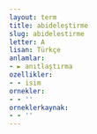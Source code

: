```yaml
---
layout: term
title: abideleştirme
slug: abidelestirme
letter: A
lisan: Türkçe
anlamlar:
- ► anıtlaştırma
ozellikler:
- - isim
ornekler:
- - ''
orneklerkaynak:
- - ''
---
```

